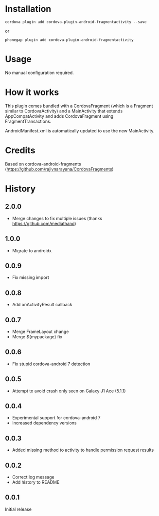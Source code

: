 # Installation
```
cordova plugin add cordova-plugin-android-fragmentactivity --save
```

or

```
phonegap plugin add cordova-plugin-android-fragmentactivity
```

# Usage
No manual configuration required.

# How it works
This plugin comes bundled with a CordovaFragment (which is a Fragment similar to CordovaActivity) and a MainActivity that extends AppCompatActivity and adds CordovaFragment using FragmentTransactions.

AndroidManifest.xml is automatically updated to use the new MainActivity.

# Credits
Based on cordova-android-fragments (https://github.com/rajivnarayana/CordovaFragments)

# History
## 2.0.0
- Merge changes to fix multiple issues (thanks https://github.com/mediathand)

## 1.0.0
- Migrate to androidx

## 0.0.9
- Fix missing import

## 0.0.8
- Add onActivityResult callback

## 0.0.7
- Merge FrameLayout change
- Merge ${mypackage} fix

## 0.0.6
- Fix stupid cordova-android 7 detection

## 0.0.5
- Attempt to avoid crash only seen on Galaxy J1 Ace (5.1.1)

## 0.0.4
- Experimental support for cordova-android 7
- Increased dependency versions

## 0.0.3
- Added missing method to activity to handle permission request results

## 0.0.2
- Correct log message
- Add history to README

## 0.0.1
Initial release
